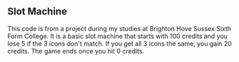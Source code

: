 ## Slot Machine

This code is from a project during my studies at Brighton Hove Sussex Sixth Form College.
It is a basic slot machine that starts with 100 credits and you lose 5 if the 3 icons don't match.
If you get all 3 icons the same, you gain 20 credits.
The game ends once you hit 0 credits.

